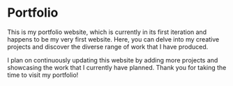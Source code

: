 # Portfolio

This is my portfolio website, which is currently in its first iteration and happens to be my very first website. Here, you can delve into my creative projects and discover the diverse range of work that I have produced.

I plan on continuously updating this website by adding more projects and showcasing the work that I currently have planned. Thank you for taking the time to visit my portfolio!
